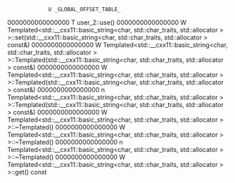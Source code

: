                  U _GLOBAL_OFFSET_TABLE_
0000000000000000 T user_2::use()
0000000000000000 W Templated<std::__cxx11::basic_string<char, std::char_traits<char>, std::allocator<char> > >::set(std::__cxx11::basic_string<char, std::char_traits<char>, std::allocator<char> > const&)
0000000000000000 W Templated<std::__cxx11::basic_string<char, std::char_traits<char>, std::allocator<char> > >::Templated(std::__cxx11::basic_string<char, std::char_traits<char>, std::allocator<char> > const&)
0000000000000000 W Templated<std::__cxx11::basic_string<char, std::char_traits<char>, std::allocator<char> > >::Templated(std::__cxx11::basic_string<char, std::char_traits<char>, std::allocator<char> > const&)
0000000000000000 n Templated<std::__cxx11::basic_string<char, std::char_traits<char>, std::allocator<char> > >::Templated(std::__cxx11::basic_string<char, std::char_traits<char>, std::allocator<char> > const&)
0000000000000000 W Templated<std::__cxx11::basic_string<char, std::char_traits<char>, std::allocator<char> > >::~Templated()
0000000000000000 W Templated<std::__cxx11::basic_string<char, std::char_traits<char>, std::allocator<char> > >::~Templated()
0000000000000000 n Templated<std::__cxx11::basic_string<char, std::char_traits<char>, std::allocator<char> > >::~Templated()
0000000000000000 W Templated<std::__cxx11::basic_string<char, std::char_traits<char>, std::allocator<char> > >::get() const
